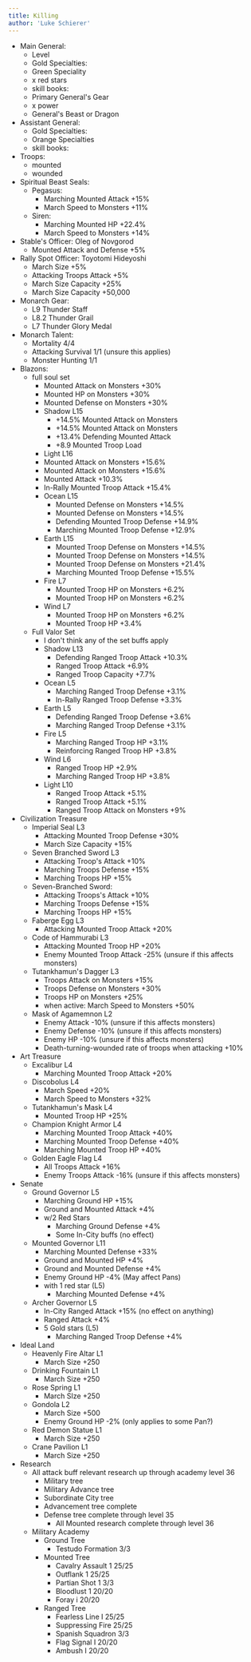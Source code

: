 ```yaml
---
title: Killing 
author: 'Luke Schierer'
---
```


* Main General: 
  * Level 
  * Gold Specialties:
  * Green Speciality
  * x red stars
  * skill books:
  * Primary General's Gear
  * x power
  * General's Beast or Dragon
* Assistant General: 
  * Gold Specialties: 
  * Orange Specialties    
  * skill books:
* Troops:
  *  mounted
  *  wounded
* Spiritual Beast Seals:
    * Pegasus:
      * Marching Mounted Attack +15%
      * March Speed to Monsters +11%
  * Siren:
    * Marching Mounted HP +22.4%
    * March Speed to Monsters +14%
* Stable's Officer: Oleg of Novgorod
  * Mounted Attack and Defense +5%
* Rally Spot Officer: Toyotomi Hideyoshi
  * March Size +5%
  * Attacking Troops Attack +5%
  * March Size Capacity +25%
  * March Size Capacity +50,000
* Monarch Gear:
  * L9 Thunder Staff
  * L8.2 Thunder Grail
  * L7 Thunder Glory Medal
* Monarch Talent:
  * Mortality 4/4
  * Attacking Survival 1/1 (unsure this applies)
  * Monster Hunting 1/1
* Blazons:
  * full soul set
    * Mounted Attack on Monsters +30%
    * Mounted HP on Monsters +30%
    * Mounted Defense on Monsters +30%
    * Shadow L15 
      * +14.5% Mounted Attack on Monsters
      * +14.5% Mounted Attack on Monsters
      * +13.4% Defending Mounted Attack
      * +8.9 Mounted Troop Load
    * Light L16
     * Mounted Attack on Monsters +15.6%
     * Mounted Attack on Monsters +15.6%
     * Mounted Attack +10.3%
     * In-Rally Mounted Troop Attack +15.4%
    * Ocean L15
      * Mounted Defense on Monsters +14.5%
      * Mounted Defense on Monsters +14.5%
      * Defending Mounted Troop Defense +14.9%
      * Marching Mounted Troop Defense +12.9%
    * Earth L15
      * Mounted Troop Defense on Monsters +14.5%
      * Mounted Troop Defense on Monsters +14.5%
      * Mounted Troop Defense on Monsters +21.4%
      * Marching Mounted Troop Defense +15.5%
    * Fire L7
      * Mounted Troop HP on Monsters +6.2%
      * Mounted Troop HP on Monsters +6.2%
    * Wind L7
      * Mounted Troop HP on Monsters +6.2%
      * Mounted Troop HP +3.4%
  * Full Valor Set
    * I don't think any of the set buffs apply
    * Shadow L13
      * Defending Ranged Troop Attack +10.3%
      * Ranged Troop Attack +6.9%
      * Ranged Troop Capacity +7.7%
    * Ocean L5
      * Marching Ranged Troop Defense +3.1%
      * In-Rally Ranged Troop Defense +3.3%
    * Earth L5
      * Defending Ranged Troop Defense +3.6%
      * Marching Ranged Troop Defense +3.1%
    * Fire L5
      * Marching Ranged Troop HP +3.1%
      * Reinforcing Ranged Troop HP +3.8%
    * Wind L6
      * Ranged Troop HP +2.9%
      * Marching Ranged Troop HP +3.8%
    * Light L10
      * Ranged Troop Attack +5.1%
      * Ranged Troop Attack +5.1%
      * Ranged Troop Attack on Monsters +9%
* Civilization Treasure
  * Imperial Seal L3
    * Attacking Mounted Troop Defense +30%
    * March Size Capacity +15%
  * Seven Branched Sword L3
    * Attacking Troop's Attack +10%
    * Marching Troops Defense +15%
    * Marching Troops HP +15%
  * Seven-Branched Sword:
    * Attacking Troops's Attack +10%
    * Marching Troops Defense +15%
    * Marching Troops HP +15%
  * Faberge Egg L3
    * Attacking Mounted Troop Attack +20%
  * Code of Hammurabi L3
    * Attacking Mounted Troop HP +20%
    * Enemy Mounted Troop Attack -25% (unsure if this affects monsters)
  * Tutankhamun's Dagger L3
    * Troops Attack on Monsters +15%
    * Troops Defense on Monsters +30%
    * Troops HP on Monsters +25%
    * when active: March Speed to Monsters +50%
  * Mask of Agamemnon L2
    * Enemy Attack -10% (unsure if this affects monsters)
    * Enemy Defense -10% (unsure if this affects monsters)
    * Enemy HP -10% (unsure if this affects monsters)
    * Death-turning-wounded rate of troops when attacking +10%
* Art Treasure
  * Excalibur L4
    * Marching Mounted Troop Attack +20%
  * Discobolus L4
    * March Speed +20%
    * March Speed to Monsters +32%
  * Tutankhamun's Mask L4
    * Mounted Troop HP +25%
  * Champion Knight Armor L4
    * Marching Mounted Troop Attack +40%
    * Marching Mounted Troop Defense +40%
    * Marching Mounted Troop HP +40%
  * Golden Eagle Flag L4
    * All Troops Attack +16%
    * Enemy Troops Attack -16% (unsure if this affects monsters)
* Senate
  * Ground Governor L5
    * Marching Ground HP +15%
    * Ground and Mounted Attack +4%
    * w/2 Red Stars
      * Marching Ground Defense +4%
      * Some In-City buffs (no effect)
  * Mounted Governor L11
    * Marching Mounted Defense +33%
    * Ground and Mounted HP +4%
    * Ground and Mounted Defense +4%
    * Enemy Ground HP -4% (May affect Pans)
    * with 1 red star (L5)
      * Marching Mounted Defense +4%
  * Archer Governor L5
    * In-City Ranged Attack +15% (no effect on anything)
    * Ranged Attack +4%
    * 5 Gold stars (L5)
      * Marching Ranged Troop Defense +4%
* Ideal Land
  * Heavenly Fire Altar L1
    * March Size +250
  * Drinking Fountain L1
    * March Size +250
  * Rose Spring L1
    * March SIze +250
  * Gondola L2
    * March Size +500
    * Enemy Ground HP -2% (only applies to some Pan?)
  * Red Demon Statue L1
    * March Size +250
  * Crane Pavilion L1
    * March Size +250
* Research
  * All attack buff relevant research up through academy level 36
    * Military tree
    * Military Advance tree
    * Subordinate City tree
    * Advancement tree complete
    * Defense tree complete through level 35
      * All Mounted research complete through level 36
  * Military Academy
    * Ground Tree
      * Testudo Formation 3/3
    * Mounted Tree
      * Cavalry Assault 1 25/25
      * Outflank 1 25/25
      * Partian Shot 1 3/3
      * Bloodlust 1 20/20
      * Foray i 20/20
    * Ranged Tree
      * Fearless Line I 25/25
      * Suppressing Fire 25/25
      * Spanish Squadron 3/3
      * Flag Signal I 20/20
      * Ambush I 20/20
    
